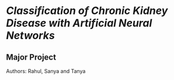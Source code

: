 # _Classification of Chronic Kidney Disease with Artificial Neural Networks_

## Major Project 
Authors: Rahul, Sanya and Tanya 
